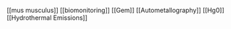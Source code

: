 [[mus musculus]]
[[biomonitoring]]
[[Gem]]
[[Autometallography]]
[[Hg0]]
[[Hydrothermal Emissions]]
